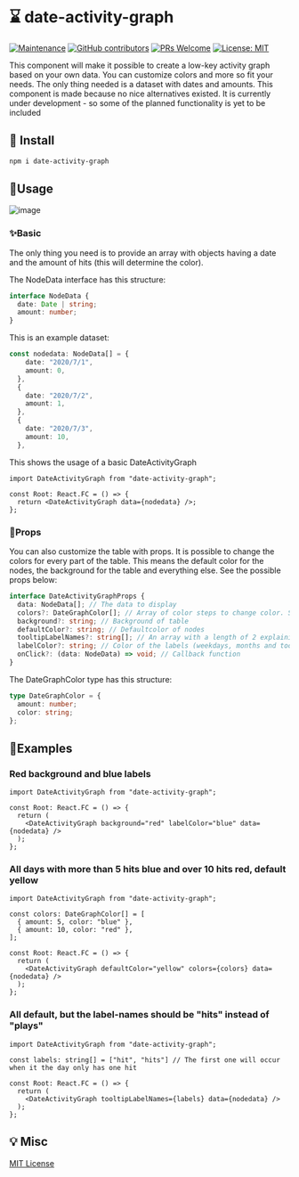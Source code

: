 # ⌛ date-activity-graph

[![Maintenance](https://img.shields.io/badge/Maintained%3F-yes-green.svg)](https://GitHub.com/AngstBoksen/JuanitaMusic/graphs/commit-activity)
[![GitHub contributors](https://img.shields.io/github/contributors/Angstboksen/date-activity-graph.svg)](https://GitHub.com/Angstboksen/date-activity-graph/graphs/contributors/)
[![PRs Welcome](https://img.shields.io/badge/PRs-welcome-brightgreen.svg?style=flat-square)](https://github.com/Angstboksen/date-activity-graph/pulls)
[![License: MIT](https://img.shields.io/badge/License-MIT-yellow.svg)](./LICENSE)

This component will make it possible to create a low-key activity graph based on your own data. You can customize colors and more so fit your needs. The only thing needed is a dataset with dates and amounts. This component is made because no nice alternatives existed. It is currently under development - so some of the planned functionality is yet to be included

## 📰 Install

```bash
npm i date-activity-graph
```

## 💎Usage

![image](https://user-images.githubusercontent.com/41127847/118047027-74175400-b37a-11eb-848d-65a0e954b90c.png)


### ✨Basic

The only thing you need is to provide an array with objects having a date and the amount of hits (this will determine the color).

The NodeData interface has this structure:

```ts
interface NodeData {
  date: Date | string;
  amount: number;
}
```

This is an example dataset:

```ts
const nodedata: NodeData[] = {
    date: "2020/7/1",
    amount: 0,
  },
  {
    date: "2020/7/2",
    amount: 1,
  },
  {
    date: "2020/7/3",
    amount: 10,
  },
```

This shows the usage of a basic DateActivityGraph

```tsx
import DateActivityGraph from "date-activity-graph";

const Root: React.FC = () => {
  return <DateActivityGraph data={nodedata} />;
};
```

### 🎐Props

You can also customize the table with props. It is possible to change the colors for every part of the table. This means the default color for the nodes, the background for the table and everything else. See the possible props below:

```ts
interface DateActivityGraphProps {
  data: NodeData[]; // The data to display
  colors?: DateGraphColor[]; // Array of color steps to change color. See below for example
  background?: string; // Background of table
  defaultColor?: string; // Defaultcolor of nodes
  tooltipLabelNames?: string[]; // An array with a length of 2 explaining what to call the hits (default: ["play", "plays"]).
  labelColor?: string; // Color of the labels (weekdays, months and tooltip)
  onClick?: (data: NodeData) => void; // Callback function
}
```

The DateGraphColor type has this structure:
```ts
type DateGraphColor = {
  amount: number;
  color: string;
};
```

## 🎈Examples

### Red background and blue labels

```tsx
import DateActivityGraph from "date-activity-graph";

const Root: React.FC = () => {
  return (
    <DateActivityGraph background="red" labelColor="blue" data={nodedata} />
  );
};
```

### All days with more than 5 hits blue and over 10 hits red, default yellow

```tsx
import DateActivityGraph from "date-activity-graph";

const colors: DateGraphColor[] = [
  { amount: 5, color: "blue" },
  { amount: 10, color: "red" },
];

const Root: React.FC = () => {
  return (
    <DateActivityGraph defaultColor="yellow" colors={colors} data={nodedata} />
  );
};
```

### All default, but the label-names should be "hits" instead of "plays"

```tsx
import DateActivityGraph from "date-activity-graph";

const labels: string[] = ["hit", "hits"] // The first one will occur when it the day only has one hit

const Root: React.FC = () => {
  return (
    <DateActivityGraph tooltipLabelNames={labels} data={nodedata} />
  );
};
```

## 💡 Misc

[MIT License](./LICENSE)

